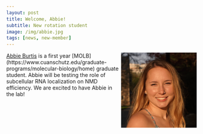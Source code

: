 ```yaml
---
layout: post
title: Welcome, Abbie!
subtitle: New rotation student
image: /img/abbie.jpg
tags: [news, new-member]
---
```

<img align="right" src="/img/abbie.jpg" style="width:200px !important;height:200px !important;" />
<a href="/docs/burtis-cv.pdf">Abbie Burtis</a> is a first year [MOLB](https://www.cuanschutz.edu/graduate-programs/molecular-biology/home) graduate student. Abbie will be testing the role of subcellular RNA localization on NMD efficiency. We are excited to have Abbie in the lab!  
<br>
<br>

